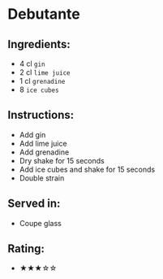 # Debutante

## Ingredients:
- 4 cl `gin`
- 2 cl `lime juice`
- 1 cl `grenadine`
- 8 `ice cubes`

## Instructions:
- Add gin
- Add lime juice
- Add grenadine
- Dry shake for 15 seconds
- Add ice cubes and shake for 15 seconds
- Double strain

## Served in:
- Coupe glass

## Rating:
- ★★★☆☆